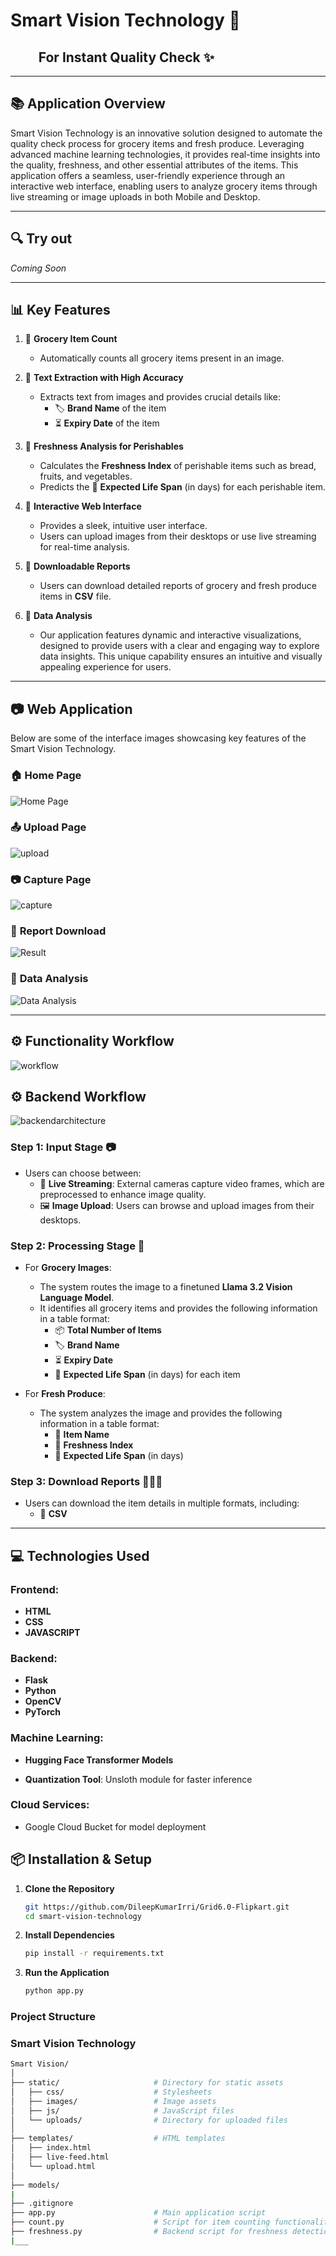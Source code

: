 # Smart Vision Technology 🤖
## &nbsp;&nbsp;&nbsp;&nbsp;&nbsp;&nbsp;&nbsp;&nbsp; For Instant Quality Check ✨

---

## 📚 **Application Overview**

Smart Vision Technology is an innovative solution designed to automate the quality check process for grocery items and fresh produce. Leveraging advanced machine learning technologies, it provides real-time insights into the quality, freshness, and other essential attributes of the items. This application offers a seamless, user-friendly experience through an interactive web interface, enabling users to analyze grocery items through live streaming or image uploads in both Mobile and Desktop.

---

## 🔍 Try out

 *Coming Soon*

---

## 📊 **Key Features** 

1. 🌟 **Grocery Item Count**
   - Automatically counts all grocery items present in an image.

2. 📃 **Text Extraction with High Accuracy**
   - Extracts text from images and provides crucial details like:
     - 🏷️ **Brand Name** of the item
     - ⏳ **Expiry Date** of the item

3. 🍎 **Freshness Analysis for Perishables**
   - Calculates the **Freshness Index** of perishable items such as bread, fruits, and vegetables.
   - Predicts the 📅 **Expected Life Span** (in days) for each perishable item.

4. 🎉 **Interactive Web Interface**
   - Provides a sleek, intuitive user interface.
   - Users can upload images from their desktops or use live streaming for real-time analysis.

5. 📂 **Downloadable Reports**
   - Users can download detailed reports of grocery and fresh produce items in **CSV** file.

6. 📂 **Data Analysis**
   - Our application features dynamic and interactive visualizations, designed to provide users with a clear and engaging way to explore data insights. This unique capability ensures an intuitive and visually appealing experience for users.
---

## 📷 **Web Application**

Below are some of the interface images showcasing key features of the Smart Vision Technology.

### 🏠 **Home Page**
![Home Page](https://github.com/user-attachments/assets/6b1ed6c7-5470-414e-a87e-927f6e767824)


### 📤 **Upload Page**
![upload](https://github.com/user-attachments/assets/1c63dd09-6b0f-4cdd-b073-315baa6847c0)

### 📷 **Capture Page**
![capture](https://github.com/user-attachments/assets/43ab26c9-6b30-4653-81de-91a024607c50)

### 📄 **Report Download**
![Result](https://github.com/user-attachments/assets/eafff043-cabd-4503-b429-d7fd52fa47df)

### 📄 **Data Analysis**
![Data Analysis](https://github.com/user-attachments/assets/fd3e8633-32cf-4892-b64b-2cff19f8d9fe)

---

## ⚙️ **Functionality Workflow**
![workflow](https://github.com/user-attachments/assets/ea56533a-7621-4483-8ef4-fc05d27a76c3)

## ⚙️ **Backend Workflow**
![backendarchitecture](https://github.com/user-attachments/assets/ffcec30f-b223-4a76-b095-a3c0c255164c)


### **Step 1: Input Stage** 📷
- Users can choose between:
  - 📡 **Live Streaming**: External cameras capture video frames, which are preprocessed to enhance image quality.
  - 🖼️ **Image Upload**: Users can browse and upload images from their desktops.

### **Step 2: Processing Stage** 🔄
- For **Grocery Images**:
  - The system routes the image to a finetuned **Llama 3.2 Vision Language Model**.
  - It identifies all grocery items and provides the following information in a table format:
    - 📦 **Total Number of Items**
    - 🏷️ **Brand Name**
    - ⏳ **Expiry Date**
    - 📅 **Expected Life Span** (in days) for each item

- For **Fresh Produce**:
  - The system analyzes the image and provides the following information in a table format:
    - 🍎 **Item Name**
    - 🍃 **Freshness Index**
    - 📅 **Expected Life Span** (in days)

### **Step 3: Download Reports** 💾💾💾
- Users can download the item details in multiple formats, including:
  - 📂 **CSV**

---
<!-- 
## 🛠️ **System Design** 

--- -->

## 💻 **Technologies Used** 

### Frontend: 
- **HTML** 
- **CSS**
- **JAVASCRIPT**  

### Backend:
- **Flask**
- **Python**
- **OpenCV**
- **PyTorch**  

### Machine Learning:
- **Hugging Face Transformer Models** 
 
- **Quantization Tool**: Unsloth module for faster inference  

### Cloud Services: 
- Google Cloud Bucket for model deployment 



## 📦 **Installation & Setup**

1. **Clone the Repository**
   ```bash
   git https://github.com/DileepKumarIrri/Grid6.0-Flipkart.git
   cd smart-vision-technology

2. **Install Dependencies**
   ```bash
   pip install -r requirements.txt

3. **Run the Application**
   ```bash
   python app.py

 ### Project Structure 

 ### Smart Vision Technology
```bash
Smart Vision/
│
├── static/                     # Directory for static assets
│   ├── css/                    # Stylesheets
│   ├── images/                 # Image assets
│   ├── js/                     # JavaScript files
│   └── uploads/                # Directory for uploaded files
│
├── templates/                  # HTML templates
│   ├── index.html         
│   ├── live-feed.html        
│   └── upload.html            
│
├── models/
|
├── .gitignore        
├── app.py                      # Main application script
├── count.py                    # Script for item counting functionality
├── freshness.py                # Backend script for freshness detection
|___


